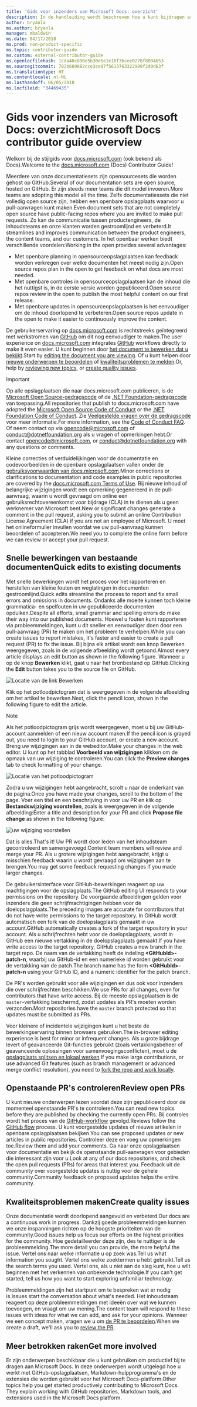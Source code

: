 ```yaml
---
title: 'Gids voor inzenders van Microsoft Docs: overzicht'
description: In de handleiding wordt beschreven hoe u kunt bijdragen aan de Microsoft-documentatiesite docs.microsoft.com.
author: bryanla
ms.author: bryanla
manager: mbaldwin
ms.date: 04/17/2018
ms.prod: non-product-specific
ms.topic: contributor-guide
ms.custom: external-contributor-guide
ms.openlocfilehash: 1cda40c890e5b30e6e1e10f3bcee0278f8004653
ms.sourcegitcommit: 782b689882cce3ce07f5613763322989f2d0d63f
ms.translationtype: HT
ms.contentlocale: nl-NL
ms.lasthandoff: 06/05/2018
ms.locfileid: "34469435"
---
```

# <a name="microsoft-docs-contributor-guide-overview"></a><span data-ttu-id="8decb-103">Gids voor inzenders van Microsoft Docs: overzicht</span><span class="sxs-lookup"><span data-stu-id="8decb-103">Microsoft Docs contributor guide overview</span></span>

<span data-ttu-id="8decb-104">Welkom bij de stijlgids voor [docs.microsoft.com](https://docs.microsoft.com) (ook bekend als Docs).</span><span class="sxs-lookup"><span data-stu-id="8decb-104">Welcome to the [docs.microsoft.com](https://docs.microsoft.com) (Docs) Contributor Guide!</span></span>

<span data-ttu-id="8decb-105">Meerdere van onze documentatiesets zijn opensourcesets die worden gehost op GitHub.</span><span class="sxs-lookup"><span data-stu-id="8decb-105">Several of our documentation sets are open source, hosted on GitHub.</span></span> <span data-ttu-id="8decb-106">Er zijn steeds meer teams die dit model invoeren.</span><span class="sxs-lookup"><span data-stu-id="8decb-106">More teams are adopting this model all the time.</span></span> <span data-ttu-id="8decb-107">Zelfs documentatiessets die niet volledig open source zijn, hebben een openbare opslagplaats waarvoor u pull-aanvragen kunt maken.</span><span class="sxs-lookup"><span data-stu-id="8decb-107">Even document sets that are not completely open source have public-facing repos where you are invited to make pull requests.</span></span> <span data-ttu-id="8decb-108">Zo kan de communicatie tussen productengineers, de inhoudsteams en onze klanten worden gestroomlijnd en verbeterd.</span><span class="sxs-lookup"><span data-stu-id="8decb-108">It streamlines and improves communication between the product engineers, the content teams, and our customers.</span></span> <span data-ttu-id="8decb-109">In het openbaar werken biedt verschillende voordelen:</span><span class="sxs-lookup"><span data-stu-id="8decb-109">Working in the open provides several advantages:</span></span>

- <span data-ttu-id="8decb-110">Met openbare planning in opensourceopslagplaatsen kan feedback worden verkregen over welke documenten het meest nodig zijn.</span><span class="sxs-lookup"><span data-stu-id="8decb-110">Open source repos plan in the open to get feedback on what docs are most needed.</span></span>
- <span data-ttu-id="8decb-111">Met openbare controles in opensourceopslagplaatsen kan de inhoud die het nuttigst is, in de eerste versie worden gepubliceerd.</span><span class="sxs-lookup"><span data-stu-id="8decb-111">Open source repos review in the open to publish the most helpful content on our first release.</span></span>
- <span data-ttu-id="8decb-112">Met openbare updates in opensourceopslagplaatsen is het eenvoudiger om de inhoud doorlopend te verbeteren.</span><span class="sxs-lookup"><span data-stu-id="8decb-112">Open source repos update in the open to make it easier to continuously improve the content.</span></span>

<span data-ttu-id="8decb-113">De gebruikerservaring op [docs.microsoft.com](https://docs.microsoft.com) is rechtstreeks geïntegreerd met werkstromen van [GitHub](https://github.com) om dit nog eenvoudiger te maken.</span><span class="sxs-lookup"><span data-stu-id="8decb-113">The user experience on [docs.microsoft.com](https://docs.microsoft.com) integrates [GitHub](https://github.com) workflows directly to make it even easier.</span></span> <span data-ttu-id="8decb-114">U kunt beginnen door [het document te bewerken dat u bekijkt](#quick-edits-to-existing-documents).</span><span class="sxs-lookup"><span data-stu-id="8decb-114">Start by [editing the document you are viewing](#quick-edits-to-existing-documents).</span></span> <span data-ttu-id="8decb-115">Of u kunt helpen door [nieuwe onderwerpen te beoordelen](#review-open-prs) of [kwaliteitsproblemen te melden](#create-quality-issues).</span><span class="sxs-lookup"><span data-stu-id="8decb-115">Or, help by [reviewing new topics](#review-open-prs), or [create quality issues](#create-quality-issues).</span></span>

> [!IMPORTANT]
> <span data-ttu-id="8decb-116">Op alle opslagplaatsen die naar docs.microsoft.com publiceren, is de [Microsoft Open Source-gedragscode](https://opensource.microsoft.com/codeofconduct/) of de [.NET Foundation-gedragscode](https://dotnetfoundation.org/code-of-conduct) van toepassing.</span><span class="sxs-lookup"><span data-stu-id="8decb-116">All repositories that publish to docs.microsoft.com have adopted the [Microsoft Open Source Code of Conduct](https://opensource.microsoft.com/codeofconduct/) or the [.NET Foundation Code of Conduct](https://dotnetfoundation.org/code-of-conduct).</span></span> <span data-ttu-id="8decb-117">Zie [Veelgestelde vragen over de gedragscode](https://opensource.microsoft.com/codeofconduct/faq/) voor meer informatie.</span><span class="sxs-lookup"><span data-stu-id="8decb-117">For more information, see the [Code of Conduct FAQ](https://opensource.microsoft.com/codeofconduct/faq/).</span></span> <span data-ttu-id="8decb-118">Of neem contact op via [opencode@microsoft.com](mailto:opencode@microsoft.com) of [conduct@dotnetfoundation.org](mailto:conduct@dotnetfoundation.org) als u vragen of opmerkingen hebt.</span><span class="sxs-lookup"><span data-stu-id="8decb-118">Or contact [opencode@microsoft.com](mailto:opencode@microsoft.com), or [conduct@dotnetfoundation.org](mailto:conduct@dotnetfoundation.org) with any questions or comments.</span></span><br>
>
> <span data-ttu-id="8decb-119">Kleine correcties of verduidelijkingen voor de documentatie en codevoorbeelden in de openbare opslagplaatsen vallen onder de [gebruiksvoorwaarden van docs.microsoft.com](https://docs.microsoft.com/legal/termsofuse).</span><span class="sxs-lookup"><span data-stu-id="8decb-119">Minor corrections or clarifications to documentation and code examples in public repositories are covered by the [docs.microsoft.com Terms of Use](https://docs.microsoft.com/legal/termsofuse).</span></span> <span data-ttu-id="8decb-120">Bij nieuwe inhoud of belangrijke wijzigingen wordt een opmerking gegenereerd in de pull-aanvraag, waarin u wordt gevraagd om online een gebruiksrechtovereenkomst voor bijdrage (CLA) in te dienen als u geen werknemer van Microsoft bent.</span><span class="sxs-lookup"><span data-stu-id="8decb-120">New or significant changes generate a comment in the pull request, asking you to submit an online Contribution License Agreement (CLA) if you are not an employee of Microsoft.</span></span> <span data-ttu-id="8decb-121">U moet het onlineformulier invullen voordat we uw pull-aanvraag kunnen beoordelen of accepteren.</span><span class="sxs-lookup"><span data-stu-id="8decb-121">We need you to complete the online form before we can review or accept your pull request.</span></span>

## <a name="quick-edits-to-existing-documents"></a><span data-ttu-id="8decb-122">Snelle bewerkingen van bestaande documenten</span><span class="sxs-lookup"><span data-stu-id="8decb-122">Quick edits to existing documents</span></span>

<span data-ttu-id="8decb-123">Met snelle bewerkingen wordt het proces voor het rapporteren en herstellen van kleine fouten en weglatingen in documenten gestroomlijnd.</span><span class="sxs-lookup"><span data-stu-id="8decb-123">Quick edits streamline the process to report and fix small errors and omissions in documents.</span></span> <span data-ttu-id="8decb-124">Ondanks alle moeite kunnen toch kleine grammatica- en spelfouten in uw gepubliceerde documenten opduiken.</span><span class="sxs-lookup"><span data-stu-id="8decb-124">Despite all efforts, small grammar and spelling errors do make their way into our published documents.</span></span> <span data-ttu-id="8decb-125">Hoewel u fouten kunt rapporteren via probleemmeldingen, kunt u dit sneller en eenvoudiger doen door een pull-aanvraag (PR) te maken om het probleem te verhelpen.</span><span class="sxs-lookup"><span data-stu-id="8decb-125">While you can create issues to report mistakes, it's faster and easier to create a pull request (PR) to fix the issue.</span></span> <span data-ttu-id="8decb-126">Bij bijna elk artikel wordt een knop Bewerken weergegeven, zoals in de volgende afbeelding wordt getoond.</span><span class="sxs-lookup"><span data-stu-id="8decb-126">Almost every article displays an edit button as shown in the following figure.</span></span> <span data-ttu-id="8decb-127">Wanneer u op de knop **Bewerken** klikt, gaat u naar het bronbestand op GitHub.</span><span class="sxs-lookup"><span data-stu-id="8decb-127">Clicking the **Edit** button takes you to the source file on GitHub.</span></span>

![Locatie van de link Bewerken](./media/index/edit-article.png)

<span data-ttu-id="8decb-129">Klik op het potloodpictogram dat is weergegeven in de volgende afbeelding om het artikel te bewerken.</span><span class="sxs-lookup"><span data-stu-id="8decb-129">Next, click the pencil icon, shown in the following figure to edit the article.</span></span>

> [!NOTE]
> <span data-ttu-id="8decb-130">Als het potloodpictogram grijs wordt weergegeven, moet u bij uw GitHub-account aanmelden of een nieuw account maken.</span><span class="sxs-lookup"><span data-stu-id="8decb-130">If the pencil icon is grayed out, you need to login to your GitHub account, or create a new account.</span></span> <span data-ttu-id="8decb-131">Breng uw wijzigingen aan in de webeditor.</span><span class="sxs-lookup"><span data-stu-id="8decb-131">Make your changes in the web editor.</span></span> <span data-ttu-id="8decb-132">U kunt op het tabblad **Voorbeeld van wijzigingen** klikken om de opmaak van uw wijziging te controleren.</span><span class="sxs-lookup"><span data-stu-id="8decb-132">You can click the **Preview changes** tab to check formatting of your change.</span></span>

![Locatie van het potloodpictogram](./media/index/editicon.png)

<span data-ttu-id="8decb-134">Zodra u uw wijzigingen hebt aangebracht, scrolt u naar de onderkant van de pagina.</span><span class="sxs-lookup"><span data-stu-id="8decb-134">Once you have made your changes, scroll to the bottom of the page.</span></span> <span data-ttu-id="8decb-135">Voer een titel en een beschrijving in voor uw PR en klik op **Bestandswijziging voorstellen**, zoals is weergegeven in de volgende afbeelding:</span><span class="sxs-lookup"><span data-stu-id="8decb-135">Enter a title and description for your PR and click **Propose file change** as shown in the following figure:</span></span>

![uw wijziging voorstellen](./media/index/submit-pull-request.png)

<span data-ttu-id="8decb-137">Dat is alles.</span><span class="sxs-lookup"><span data-stu-id="8decb-137">That's it!</span></span> <span data-ttu-id="8decb-138">Uw PR wordt door leden van het inhoudsteam gecontroleerd en samengevoegd.</span><span class="sxs-lookup"><span data-stu-id="8decb-138">Content team members will review and merge your PR.</span></span> <span data-ttu-id="8decb-139">Als u grotere wijzigingen hebt aangebracht, krijgt u misschien feedback waarin u wordt gevraagd om wijzigingen aan te brengen.</span><span class="sxs-lookup"><span data-stu-id="8decb-139">You may get some feedback requesting changes if you made larger changes.</span></span>

<span data-ttu-id="8decb-140">De gebruikersinterface voor GitHub-bewerkingen reageert op uw machtigingen voor de opslagplaats.</span><span class="sxs-lookup"><span data-stu-id="8decb-140">The GitHub editing UI responds to your permissions on the repository.</span></span> <span data-ttu-id="8decb-141">De voorgaande afbeeldingen gelden voor inzenders die geen schrijfmachtigingen hebben voor de doelopslagplaats.</span><span class="sxs-lookup"><span data-stu-id="8decb-141">The preceding images are accurate for contributors that do not have write permissions to the target repository.</span></span> <span data-ttu-id="8decb-142">In GitHub wordt automatisch een fork van de doelopslagplaats gemaakt in uw account.</span><span class="sxs-lookup"><span data-stu-id="8decb-142">GitHub automatically creates a fork of the target repository in your account.</span></span> <span data-ttu-id="8decb-143">Als u schrijfrechten hebt voor de doelopslagplaats, wordt in GitHub een nieuwe vertakking in de doelopslagplaats gemaakt.</span><span class="sxs-lookup"><span data-stu-id="8decb-143">If you have write access to the target repository, GitHub creates a new branch in the target repo.</span></span> <span data-ttu-id="8decb-144">De naam van de vertakking heeft de indeling **\<GitHubId\>-patch-n**, waarbij uw GitHub-id en een numerieke id worden gebruikt voor de vertakking van de patch.</span><span class="sxs-lookup"><span data-stu-id="8decb-144">The branch name has the form **\<GitHubId\>-patch-n** using your GitHub ID, and a numeric identifier for the patch branch.</span></span>

<span data-ttu-id="8decb-145">De PR's worden gebruikt voor alle wijzigingen en dus ook voor inzenders die over schrijfrechten beschikken.</span><span class="sxs-lookup"><span data-stu-id="8decb-145">We use PRs for all changes, even for contributors that have write access.</span></span> <span data-ttu-id="8decb-146">Bij de meeste opslagplaatsen is de `master`-vertakking beschermd, zodat updates als PR's moeten worden verzonden.</span><span class="sxs-lookup"><span data-stu-id="8decb-146">Most repositories have the `master` branch protected so that updates must be submitted as PRs.</span></span>

<span data-ttu-id="8decb-147">Voor kleinere of incidentele wijzigingen kunt u het beste de bewerkingservaring binnen browsers gebruiken.</span><span class="sxs-lookup"><span data-stu-id="8decb-147">The in-browser editing experience is best for minor or infrequent changes.</span></span> <span data-ttu-id="8decb-148">Als u grote bijdrage levert of geavanceerde Git-functies gebruikt (zoals vertakkingsbeheer of geavanceerde oplossingen voor samenvoegingsconflicten), moet u de [opslagplaats splitsen en lokaal werken](how-to-write-workflows-major.md).</span><span class="sxs-lookup"><span data-stu-id="8decb-148">If you make large contributions, or use advanced Git features (such as branch management or advanced merge conflict resolution), you need to [fork the repo and work locally](how-to-write-workflows-major.md).</span></span>

## <a name="review-open-prs"></a><span data-ttu-id="8decb-149">Openstaande PR's controleren</span><span class="sxs-lookup"><span data-stu-id="8decb-149">Review open PRs</span></span>

<span data-ttu-id="8decb-150">U kunt nieuwe onderwerpen lezen voordat deze zijn gepubliceerd door de momenteel openstaande PR's te controleren.</span><span class="sxs-lookup"><span data-stu-id="8decb-150">You can read new topics before they are published by checking the currently open PRs.</span></span> <span data-ttu-id="8decb-151">Bij controles wordt het proces van de [GitHub-workflow](https://guides.github.com/introduction/flow/) gevolgd.</span><span class="sxs-lookup"><span data-stu-id="8decb-151">Reviews follow the [GitHub flow](https://guides.github.com/introduction/flow/) process.</span></span> <span data-ttu-id="8decb-152">U kunt voorgestelde updates of nieuwe artikelen in openbare opslagplaatsen bekijken.</span><span class="sxs-lookup"><span data-stu-id="8decb-152">You can see proposed updates or new articles in public repositories.</span></span> <span data-ttu-id="8decb-153">Controleer deze en voeg uw opmerkingen toe.</span><span class="sxs-lookup"><span data-stu-id="8decb-153">Review them and add your comments.</span></span> <span data-ttu-id="8decb-154">Ga naar onze opslagplaatsen voor documentatie en bekijk de openstaande pull-aanvragen voor gebieden die interessant zijn voor u.</span><span class="sxs-lookup"><span data-stu-id="8decb-154">Look at any of our docs repositories, and check the open pull requests (PRs) for areas that interest you.</span></span> <span data-ttu-id="8decb-155">Feedback uit de community over voorgestelde updates is nuttig voor de gehele community.</span><span class="sxs-lookup"><span data-stu-id="8decb-155">Community feedback on proposed updates helps the entire community.</span></span>

## <a name="create-quality-issues"></a><span data-ttu-id="8decb-156">Kwaliteitsproblemen maken</span><span class="sxs-lookup"><span data-stu-id="8decb-156">Create quality issues</span></span>

<span data-ttu-id="8decb-157">Onze documentatie wordt doorlopend aangevuld en verbeterd.</span><span class="sxs-lookup"><span data-stu-id="8decb-157">Our docs are a continuous work in progress.</span></span> <span data-ttu-id="8decb-158">Dankzij goede probleemmeldingen kunnen we onze inspanningen richten op de hoogste prioriteiten van de community.</span><span class="sxs-lookup"><span data-stu-id="8decb-158">Good issues help us focus our efforts on the highest priorities for the community.</span></span> <span data-ttu-id="8decb-159">Hoe gedetailleerder deze zijn, des te nuttiger is de probleemmelding.</span><span class="sxs-lookup"><span data-stu-id="8decb-159">The more detail you can provide, the more helpful the issue.</span></span> <span data-ttu-id="8decb-160">Vertel ons naar welke informatie u op zoek was.</span><span class="sxs-lookup"><span data-stu-id="8decb-160">Tell us what information you sought.</span></span> <span data-ttu-id="8decb-161">Vertel ons welke zoektermen u hebt gebruikt.</span><span class="sxs-lookup"><span data-stu-id="8decb-161">Tell us the search terms you used.</span></span> <span data-ttu-id="8decb-162">Vertel ons, als u niet aan de slag kunt, hoe u wilt beginnen met het verkennen van onbekende technologie.</span><span class="sxs-lookup"><span data-stu-id="8decb-162">If you can't get started, tell us how you want to start exploring unfamiliar technology.</span></span>

<span data-ttu-id="8decb-163">Probleemmeldingen zijn het startpunt om te bespreken wat er nodig is.</span><span class="sxs-lookup"><span data-stu-id="8decb-163">Issues start the conversation about what's needed.</span></span> <span data-ttu-id="8decb-164">Het inhoudsteam reageert op deze probleemmeldingen met ideeën over wat we kunnen toevoegen, en vraagt om uw mening.</span><span class="sxs-lookup"><span data-stu-id="8decb-164">The content team will respond to these issues with ideas for what we can add, and ask for your opinions.</span></span> <span data-ttu-id="8decb-165">Wanneer we een concept maken, vragen we u om [de PR te beoordelen](#review-open-prs).</span><span class="sxs-lookup"><span data-stu-id="8decb-165">When we create a draft, we'll ask you to [review the PR](#review-open-prs).</span></span>

## <a name="get-more-involved"></a><span data-ttu-id="8decb-166">Meer betrokken raken</span><span class="sxs-lookup"><span data-stu-id="8decb-166">Get more involved</span></span>

<span data-ttu-id="8decb-167">Er zijn onderwerpen beschikbaar die u kunt gebruiken om productief bij te dragen aan Microsoft Docs. In deze onderwerpen wordt uitgelegd hoe u werkt met GitHub-opslagplaatsen, Markdown-hulpprogramma's en de extensies die worden gebruikt voor het Microsoft Docs-platform.</span><span class="sxs-lookup"><span data-stu-id="8decb-167">Other topics help you get started productively contributing to Microsoft Docs. They explain working with GitHub repositories, Markdown tools, and extensions used in the Microsoft Docs platform.</span></span>
